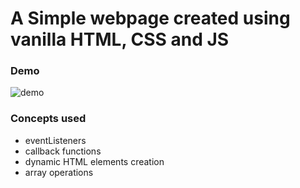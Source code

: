 # A Simple webpage created using vanilla HTML, CSS and JS

### Demo
![demo](./statics/demo.gif)

### Concepts used

- eventListeners
- callback functions
- dynamic HTML elements creation
- array operations
